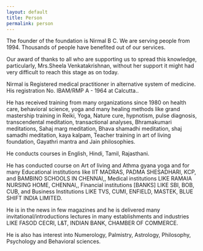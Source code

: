 ```yaml
---
layout: default
title: Person
permalink: person
---
```

<div class="person base_content_margin">
  <p>The founder of the foundation is Nirmal B C. We are serving people from 1994. Thousands of people have benefited
    out of our services.</p>

  <p> Our award of thanks to all who are supporting us to spread this knowledge, particularly, Mrs.Sheela
    Venkatakrishnan, without her support it might had very difficult to reach this stage as on today.</p>

  <p> Nirmal is <span class="bold">Registered medical practitioner</span> in alternative system of medicine. His
    registration No. <span class="bold">IBAM/RMP A - 1964</span> at Calcutta..</p>

  <p> He has received training from many organizations since 1980 on health care, behavioral science, yoga and many
    healing methods like <span class="bold">grand mastership training in Reiki, Yoga, Nature cure</span>, hypnotism,
    pulse diagnosis, transcendental meditation, transactional analyses, Bhramakumari meditations, Sahaj marg meditation,
    Bhava shamadhi meditation, shaj samadhi meditation, kaya kalpam, Teacher training in art of living foundation,
    Gayathri mantra and Jain philosophies.</p>

  <p>He conducts courses in English, Hindi, Tamil, Rajasthani.</p>

  <p>He has conducted course on Art of living and Athma gyana yoga and for many Educational institutions like
    <span class="bold">IIT MADRAS, PADMA SHESADHARI</span>, KCP, and BAMBINO SCHOOLS IN CHENNAI,, Medical institutions
    LIKE RAMAIA NURSING HOME, CHENNAI,, Financial institutions [BANKS] LIKE<span class="bold"> SBI, BOB, CUB</span>, and
    Business Institutions LIKE <span class="bold">TVS, CUMI, ENFIELD, MASTEK, BLUE SHIFT INDIA LIMITED</span>.</p>

  <p>He is in the news in few magazines and he is delivered many invitational/introductions lectures in many
    establishments and industries LIKE <span class="bold">FASOD CECRI, L&T, INDIAN BANK, CHAMBER OF COMMERCE</span>.</p>

  <p>He is also has interest into Numerology, Palmistry, Astrology, Philosophy, Psychology and Behavioral sciences.</p>
</div>